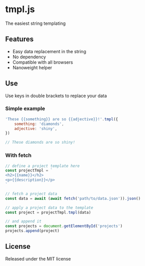 # tmpl.js

The easiest string templating

## Features

- Easy data replacement in the string
- No dependency
- Compatible with all browsers
- Nanoweight helper

## Use

Use keys in double brackets to replace your data

### Simple example
```js
'These {{something}} are so {{adjective}}!'.tmpl({
    something: 'diamonds',
    adjective: 'shiny',
})

// These diamonds are so shiny!
```

### With fetch
```js
// define a project template here
const projectTmpl = `
<h2>{{name}}</h2>
<p>{{description}}</p>
`

// fetch a project data
const data = await (await fetch('path/to/data.json')).json()

// apply a project data to the template
const project = projectTmpl.tmpl(data)

// and append it
const projects = document.getElementById('projects')
projects.append(project)
```

## License

Released under the MIT license
